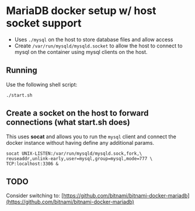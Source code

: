 # MariaDB docker setup w/ host socket support

* Uses `./mysql` on the host to store database files and allow access
* Create `/var/run/mysqld/mysqld.socket` to allow the host to connect to mysql on the
container using mysql clients on the host.

## Running

Use the following shell script:

```
./start.sh
```

## Create a socket on the host to forward connections (what start.sh does)

This uses **socat** and allows you to run the `mysql` client and connect
the docker instance without having define any additional params.

```
socat UNIX-LISTEN:/var/run/mysqld/mysqld.sock,fork,\
reuseaddr,unlink-early,user=mysql,group=mysql,mode=777 \
TCP:localhost:3306 &
```

## TODO

Consider switching to: [https://github.com/bitnami/bitnami-docker-mariadb](https://github.com/bitnami/bitnami-docker-mariadb)
